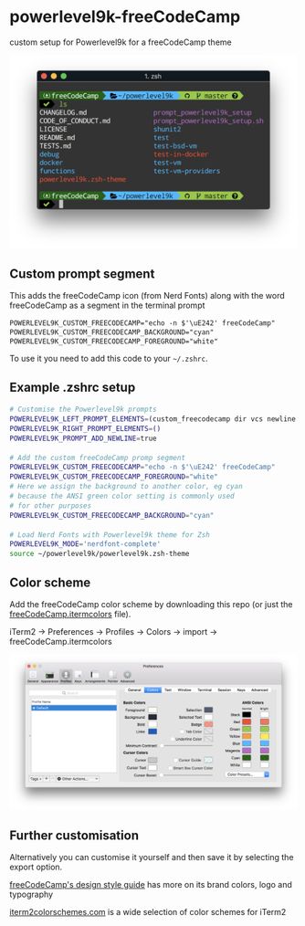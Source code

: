 # powerlevel9k-freeCodeCamp
custom setup for Powerlevel9k for a freeCodeCamp theme

![Screenshot](images/terminal-freecodecamp-powerlevel9k.png)

## Custom prompt segment

This adds the freeCodeCamp icon (from Nerd Fonts) along with the word freeCodeCamp as a segment in the terminal prompt

```
POWERLEVEL9K_CUSTOM_FREECODECAMP="echo -n $'\uE242' freeCodeCamp"
POWERLEVEL9K_CUSTOM_FREECODECAMP_BACKGROUND="cyan"
POWERLEVEL9K_CUSTOM_FREECODECAMP_FOREGROUND="white"
```

To use it you need to add this code to your `~/.zshrc`.

## Example .zshrc setup

```sh
# Customise the Powerlevel9k prompts
POWERLEVEL9K_LEFT_PROMPT_ELEMENTS=(custom_freecodecamp dir vcs newline status)
POWERLEVEL9K_RIGHT_PROMPT_ELEMENTS=()
POWERLEVEL9K_PROMPT_ADD_NEWLINE=true

# Add the custom freeCodeCamp promp segment
POWERLEVEL9K_CUSTOM_FREECODECAMP="echo -n $'\uE242' freeCodeCamp"
POWERLEVEL9K_CUSTOM_FREECODECAMP_FOREGROUND="white"
# Here we assign the background to another color, eg cyan
# because the ANSI green color setting is commonly used
# for other purposes
POWERLEVEL9K_CUSTOM_FREECODECAMP_BACKGROUND="cyan"

# Load Nerd Fonts with Powerlevel9k theme for Zsh
POWERLEVEL9K_MODE='nerdfont-complete'
source ~/powerlevel9k/powerlevel9k.zsh-theme
```

## Color scheme

Add the freeCodeCamp color scheme by downloading this repo (or just the [freeCodeCamp.itermcolors](freeCodeCamp.itermcolors) file).  

iTerm2 -> Preferences -> Profiles -> Colors -> import -> <YOUR LOCAL PATH TO FILE>freeCodeCamp.itermcolors  

![iTerm2 Preferences with freeCodeCamp Colors](images/iterm2-preferences-colors-freeCodeCamp.png)

## Further customisation

Alternatively you can customise it yourself and then save it by selecting the export option.  

[freeCodeCamp's design style guide](https://design-style-guide.freecodecamp.org/) has more on its brand colors, logo and typography

[iterm2colorschemes.com](https://iterm2colorschemes.com/) is a wide selection of color schemes for iTerm2
